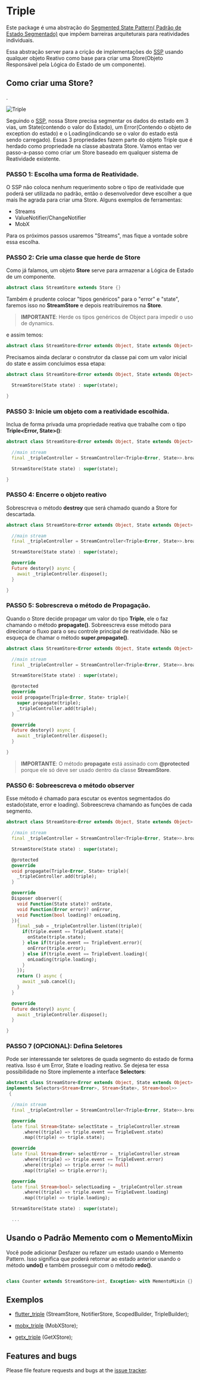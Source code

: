 # Triple

Este package é uma abstração do [Segmented State Pattern( Padrão de Estado Segmentado)](https://github.com/Flutterando/triple_pattern) que impõem barreiras arquiteturais para reatividades individuais.

Essa abstração server para a crição de implementações do [SSP](https://github.com/Flutterando/triple_pattern) usando qualquer objeto Reativo como base para criar uma Store(Objeto Responsável pela Lógica do Estado de um componente).

## Como criar uma Store?
.

![Triple](https://github.com/Flutterando/triple_pattern/raw/master/schema.png)

Seguindo o [SSP](https://github.com/Flutterando/triple_pattern), nossa Store precisa segmentar os dados do estado em 3 vias, um State(contendo o valor do Estado), um Error(Contendo o objeto de exception do estado) e o Loading(indicando se o valor do estado está sendo carregado). Essas 3 propriedades fazem parte do objeto Triple que é herdado como propriedade na classe abastrata Store.
Vamos entao ver passo-a-passo como criar um Store baseado em qualquer sistema de Reatividade existente.




### PASSO 1: Escolha uma forma de Reatividade.

O SSP não coloca nenhum requerimento sobre o tipo de reatividade que poderá ser utilizada no padrão, então o desenvolvedor deve escolher a que mais lhe agrada para criar uma Store.
Alguns exemplos de ferramentas:
- Streams
- ValueNotifier/ChangeNotifier
- MobX

Para os próximos passos usaremos "Streams", mas fique a vontade sobre essa escolha.

### PASSO 2: Crie uma classe que herde de **Store**

Como já falamos, um objeto **Store** serve para armazenar a Lógica de Estado de um componente.
```dart
abstract class StreamStore extends Store {}
```

Também é prudente colocar "tipos genéricos" para o "error" e "state", faremos isso no **StreamStore** e depois reatribuiremos na **Store**.
> **IMPORTANTE**: Herde os tipos genéricos de Object para impedir o uso de dynamics.

e assim temos:
```dart
abstract class StreamStore<Error extends Object, State extends Object> extends Store<Error, State> {}
```

Precisamos ainda declarar o construtor da classe pai com um valor inicial do state e assim concluimos essa etapa:

```dart
abstract class StreamStore<Error extends Object, State extends Object> extends Store<Error, State> {

  StreamStore(State state) : super(state);

}
```

### PASSO 3: Inicie um objeto com a reatividade escolhida.
 

Inclua de forma privada uma propriedade reativa que trabalhe com o tipo **Triple<Error, State>()**:

```dart
abstract class StreamStore<Error extends Object, State extends Object> extends Store<Error, State> {

  //main stream
  final _tripleController = StreamController<Triple<Error, State>>.broadcast(sync: true);

  StreamStore(State state) : super(state);

}
```

### PASSO 4: Encerre o objeto reativo

Sobrescreva o método **destroy** que será chamado quando a Store for descartada.


```dart
abstract class StreamStore<Error extends Object, State extends Object> extends Store<Error, State> {

  //main stream
  final _tripleController = StreamController<Triple<Error, State>>.broadcast(sync: true);

  StreamStore(State state) : super(state);

  @override
  Future destory() async {
    await _tripleController.dispose();
  }

}
```

### PASSO 5: Sobrescreva o método de Propagação.

Quando o Store decide propagar um valor do tipo **Triple**, ele o faz chamando o método **propagate()**. Sobreescreva esse método para direcionar o fluxo para o seu controle principal de reatividade. Não se esqueça de chamar o método **super.propagate()**.

```dart
abstract class StreamStore<Error extends Object, State extends Object> extends Store<Error, State> {

  //main stream
  final _tripleController = StreamController<Triple<Error, State>>.broadcast(sync: true);

  StreamStore(State state) : super(state);

  @protected
  @override
  void propagate(Triple<Error, State> triple){
    super.propagate(triple);
    _tripleController.add(triple);
  }

  @override
  Future destory() async {
    await _tripleController.dispose();
  }

}
```

> **IMPORTANTE**: O método **propagate** está assinado com **@protected** porque ele só deve ser usado dentro da classe **StreamStore**.


### PASSO 6: Sobreescreva o método **observer**

Esse método é chamado para escutar os eventos segmentados do estado(state, error e loading). Sobreescreva chamando as funções de cada segmento. 


```dart
abstract class StreamStore<Error extends Object, State extends Object> extends Store<Error, State> {

  //main stream
  final _tripleController = StreamController<Triple<Error, State>>.broadcast(sync: true);

  StreamStore(State state) : super(state);

  @protected
  @override
  void propagate(Triple<Error, State> triple){
    _tripleController.add(triple);
  }

  @override
  Disposer observer({
    void Function(State state)? onState,
    void Function(Error error)? onError,
    void Function(bool loading)? onLoading,
  }){
    final _sub = _tripleController.listen((triple){
      if(triple.event == TripleEvent.state){
        onState(triple.state);
      } else if(triple.event == TripleEvent.error){
        onError(triple.error);
      } else if(triple.event == TripleEvent.loading){
        onLoading(triple.loading);
      }
    });
    return () async {
      await _sub.cancel();
    }
  }

  @override
  Future destory() async {
    await _tripleController.dispose();
  }

}
```

### PASSO 7 (OPCIONAL): Defina Seletores

Pode ser interessande ter seletores de quada segmento do estado de forma reativa. Isso é um Error, State e loading reativo.
Se dejesa ter essa possibilidade no Store implemente a interface **Selectors**:

```dart
abstract class StreamStore<Error extends Object, State extends Object> extends Store<Error, State>
implements Selectors<Stream<Error>, Stream<State>, Stream<bool>>
 {

  //main stream
  final _tripleController = StreamController<Triple<Error, State>>.broadcast(sync: true);

  @override
  late final Stream<State> selectState = _tripleController.stream
      .where((triple) => triple.event == TripleEvent.state)
      .map((triple) => triple.state);

  @override
  late final Stream<Error> selectError = _tripleController.stream
      .where((triple) => triple.event == TripleEvent.error)
      .where((triple) => triple.error != null)
      .map((triple) => triple.error!);

  @override
  late final Stream<bool> selectLoading = _tripleController.stream
      .where((triple) => triple.event == TripleEvent.loading)
      .map((triple) => triple.loading);

  StreamStore(State state) : super(state);

  ...
```


## Usando o Padrão Memento com o MementoMixin

Você pode adicionar Desfazer ou refazer um estado usando o Memento Pattern. Isso significa que poderá retornar ao estado anterior usando o método **undo()** e também prosseguir com o método **redo()**.

```dart

class Counter extends StreamStore<int, Exception> with MementoMixin {}

```


## Exemplos

- [flutter_triple](https://pub.dev/packages/flutter_triple) (StreamStore, NotifierStore, ScopedBuilder, TripleBuilder);

- [mobx_triple](https://pub.dev/packages/mobx_triple) (MobXStore);
- [getx_triple](https://pub.dev/packages/getx_triple) (GetXStore);



## Features and bugs

Please file feature requests and bugs at the [issue tracker][tracker].

[tracker]: http://example.com/issues/replaceme
